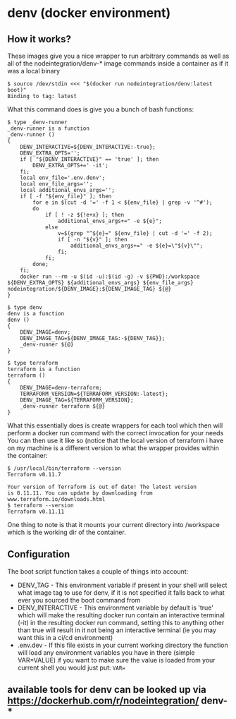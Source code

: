 # denv (docker environment)

## How it works?
These images give you a nice wrapper to run arbitrary commands as well as all of the nodeintegration/denv-\* image commands inside a container as if it was a local binary
```
$ source /dev/stdin <<< "$(docker run nodeintegration/denv:latest boot)"
Binding to tag: latest
```
What this command does is give you a bunch of bash functions:
```
$ type _denv-runner
_denv-runner is a function
_denv-runner ()
{
    DENV_INTERACTIVE=${DENV_INTERACTIVE:-true};
    DENV_EXTRA_OPTS='';
    if [ "${DENV_INTERACTIVE}" == 'true' ]; then
        DENV_EXTRA_OPTS+=' -it';
    fi;
    local env_file='.env.denv';
    local env_file_args='';
    local additional_envs_args='';
    if [ -f "${env_file}" ]; then
        for e in $(cut -d '=' -f 1 < ${env_file} | grep -v '^#');
        do
            if [ ! -z ${!e+x} ]; then
                additional_envs_args+=" -e ${e}";
            else
                v=$(grep "^${e}=" ${env_file} | cut -d '=' -f 2);
                if [ -n "${v}" ]; then
                    additional_envs_args+=" -e ${e}=\"${v}\"";
                fi;
            fi;
        done;
    fi;
    docker run --rm -u $(id -u):$(id -g) -v ${PWD}:/workspace ${DENV_EXTRA_OPTS} ${additional_envs_args} ${env_file_args} nodeintegration/${DENV_IMAGE}:${DENV_IMAGE_TAG} ${@}
}

$ type denv
denv is a function
denv ()
{
    DENV_IMAGE=denv;
    DENV_IMAGE_TAG=${DENV_IMAGE_TAG:-${DENV_TAG}};
    _denv-runner ${@}
}

$ type terraform
terraform is a function
terraform ()
{
    DENV_IMAGE=denv-terraform;
    TERRAFORM_VERSION=${TERRAFORM_VERSION:-latest};
    DENV_IMAGE_TAG=${TERRAFORM_VERSION};
    _denv-runner terraform ${@}
}
```
What this essentially does is create wrappers for each tool which then will perform a docker run command with the correct invocation for your needs
You can then use it like so (notice that the local version of terraform i have on my machine is a different version to what the wrapper provides within the container:
```
$ /usr/local/bin/terraform --version
Terraform v0.11.7

Your version of Terraform is out of date! The latest version
is 0.11.11. You can update by downloading from www.terraform.io/downloads.html
$ terraform --version
Terraform v0.11.11
```

One thing to note is that it mounts your current directory into /workspace which is the working dir of the container.


## Configuration
The boot script function takes a couple of things into account:
  * DENV_TAG - This environment variable if present in your shell will select what image tag to use for denv, if it is not specified it falls back to what ever you sourced the boot command from
  * DENV_INTERACTIVE - This environment variable by default is 'true' which will make the resulting docker run contain an interactive terminal (-it) in the resulting docker run command, setting this to anything other than true will result in it not being an interactive terminal (ie you may want this in a ci/cd environment)
  * .env.dev - If this file exists in your current working directory the function will load any environment variables you have in there (simple VAR=VALUE) if you want to make sure the value is loaded from your current shell you would just put: `VAR=`

## available tools for denv can be looked up via https://dockerhub.com/r/nodeintegration/ denv-\*
